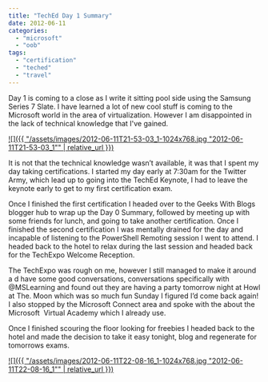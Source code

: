 ```yaml
---
title: "TechEd Day 1 Summary"
date: 2012-06-11
categories: 
  - "microsoft"
  - "oob"
tags: 
  - "certification"
  - "teched"
  - "travel"
---
```


Day 1 is coming to a close as I write it sitting pool side using the Samsung Series 7 Slate. I have learned a lot of new cool stuff is coming to the Microsoft world in the area of virtualization. However I am disappointed in the lack of technical knowledge that I've gained.

[![]({{ "/assets/images/2012-06-11T21-53-03_1-1024x768.jpg "2012-06-11T21-53-03_1"" | relative_url }})](http://mattblogsit.com/wp-content/uploads/2012/11/2012-06-11T21-53-03_1.jpg)

It is not that the technical knowledge wasn’t available, it was that I spent my day taking certifications. I started my day early at 7:30am for the Twitter Army, which lead up to going into the TechEd Keynote, I had to leave the keynote early to get to my first certification exam.

<!--more-->Once I finished the first certification I headed over to the Geeks With Blogs blogger hub to wrap up the Day 0 Summary, followed by meeting up with some friends for lunch, and going to take another certification. Once I finished the second certification I was mentally drained for the day and incapable of listening to the PowerShell Remoting session I went to attend. I headed back to the hotel to relax during the last session and headed back for the TechExpo Welcome Reception.

The TechExpo was rough on me, however I still managed to make it around a d have some good conversations, conversations specifically with @MSLearning and found out they are having a party tomorrow night at Howl at The. Moon which was so much fun Sunday I figured I’d come back again! I also stopped by the Microsoft Connect area and spoke with the about the Microsoft  Virtual Academy which I already use.

Once I finished scouring the floor looking for freebies I headed back to the hotel and made the decision to take it easy tonight, blog and regenerate for tomorrows exams.

[![]({{ "/assets/images/2012-06-11T22-08-16_1-1024x768.jpg "2012-06-11T22-08-16_1"" | relative_url }})](http://mattblogsit.com/wp-content/uploads/2012/11/2012-06-11T22-08-16_1.jpg)
